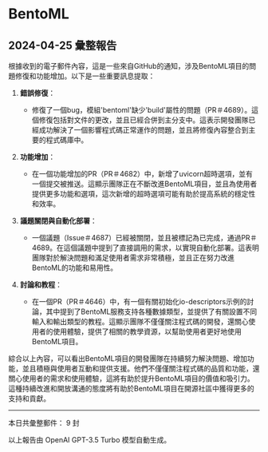 # BentoML

## 2024-04-25 彙整報告

根據收到的電子郵件內容，這是一些來自GitHub的通知，涉及BentoML項目的問題修復和功能增加。以下是一些重要訊息提取：



1. **錯誤修復**：

   - 修復了一個bug，模組'bentoml'缺少'build'屬性的問題（PR＃4689）。這個修復包括對文件的更改，並且已經合併到主分支中。這表示開發團隊已經成功解決了一個影響程式碼正常運作的問題，並且將修復內容整合到主要的程式碼庫中。



2. **功能增加**：

   - 在一個功能增加的PR（PR＃4682）中，新增了uvicorn超時選項，並有一個提交被推送。這顯示團隊正在不斷改進BentoML項目，並且為使用者提供更多功能和選項，這次新增的超時選項可能有助於提高系統的穩定性和效率。



3. **議題關閉與自動化部署**：

   - 一個議題（Issue＃4687）已經被關閉，並且被標記為已完成，通過PR＃4689。在這個議題中提到了直接調用的需求，以實現自動化部署。這表明團隊對於解決問題和滿足使用者需求非常積極，並且正在努力改進BentoML的功能和易用性。



4. **討論和教程**：

   - 在一個PR（PR＃4646）中，有一個有關初始化io-descriptors示例的討論，其中提到了BentoML服務支持各種數據類型，並提供了有關設置不同輸入和輸出類型的教程。這顯示團隊不僅僅關注程式碼的開發，還關心使用者的使用體驗，提供了相關的教學資源，以幫助使用者更好地使用BentoML項目。



綜合以上內容，可以看出BentoML項目的開發團隊在持續努力解決問題、增加功能，並且積極與使用者互動和提供支援。他們不僅僅關注程式碼的品質和功能，還關心使用者的需求和使用體驗，這將有助於提升BentoML項目的價值和吸引力。這種持續改進和開放溝通的態度將有助於BentoML項目在開源社區中獲得更多的支持和貢獻。



---



本日共彙整郵件： 9 封



以上報告由 OpenAI GPT-3.5 Turbo 模型自動生成。